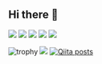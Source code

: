 ## Hi there 👋

<!--
**cappuccino3044vaps/cappuccino3044vaps** is a ✨ _special_ ✨ repository because its `README.md` (this file) appears on your GitHub profile.

Here are some ideas to get you started:

- 🔭 I’m currently working on ...
- 🌱 I’m currently learning ...
- 👯 I’m looking to collaborate on ...
- 🤔 I’m looking for help with ...
- 💬 Ask me about ...
- 📫 How to reach me: ...
- 😄 Pronouns: ...
- ⚡ Fun fact: ...
-->
![](http://github-profile-summary-cards.vercel.app/api/cards/profile-details?username=cappuccino3044vaps&theme=gruvbox)
![](http://github-profile-summary-cards.vercel.app/api/cards/repos-per-language?username=cappuccino3044vaps&theme=gruvbox)
![](http://github-profile-summary-cards.vercel.app/api/cards/most-commit-language?username=cappuccino3044vaps&theme=gruvbox)
![](http://github-profile-summary-cards.vercel.app/api/cards/stats?username=cappuccino3044vaps&theme=gruvbox)
![](http://github-profile-summary-cards.vercel.app/api/cards/productive-time?username=cappuccino3044vaps&theme=gruvbox&utcOffset=9)

![trophy](https://github-profile-trophy.vercel.app/?username=cappuccino3044&theme=gruvbox)
![](https://komarev.com/ghpvc/?username=cappuccino3044vaps&color=061ebf&style=plastic&abbreviated=true)
[![Qiita posts](https://qiita-badge.apiapi.app/s/cappuccino3044/posts.svg)](http://qiita.com/cappuccino3044)

